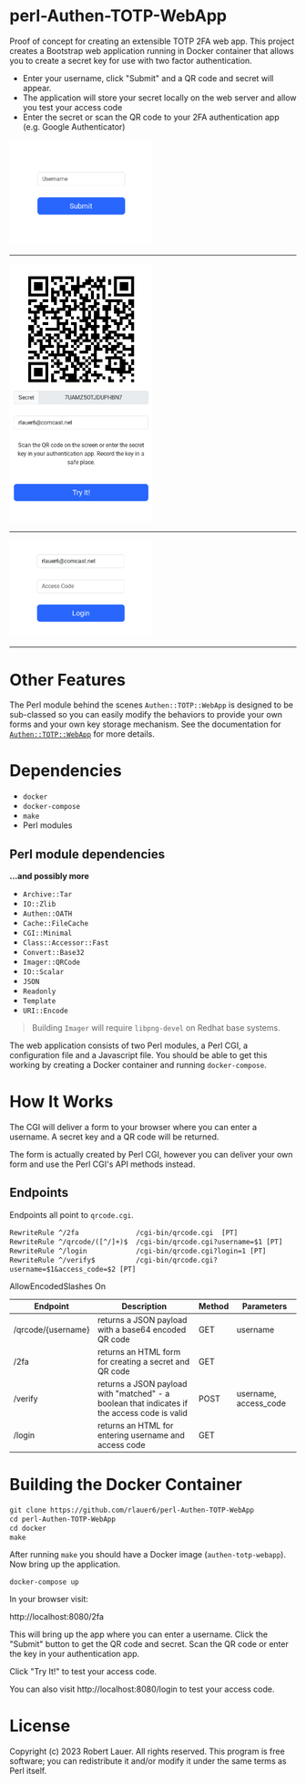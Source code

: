 # perl-Authen-TOTP-WebApp

Proof of concept for creating an extensible TOTP 2FA web app. This
project creates a Bootstrap web application running in Docker
container that allows you to create
a secret key for use with two factor authentication.

* Enter your username, click "Submit" and a QR code and secret will
 appear.
* The application will store your secret locally on the web server and
allow you test your access code
* Enter the secret or scan the QR code to your 2FA authentication app
(e.g. Google Authenticator)

<img src="authen-totp-webapp-1.png" style="display: inline-block; max-width:250px; margin: 0 auto;">

---

<img src="authen-totp-webapp-2.png" style="display: inline-block; max-width:250px; margin: 0 auto;">

---

<img src="authen-totp-webapp-3.png" style="display: inline-block; max-width:250px; margin: 0 auto;">

---

# Other Features

The Perl module behind the scenes `Authen::TOTP::WebApp` is designed
to be sub-classed so you can easily modify the behaviors to provide
your own forms and your own key storage mechanism.  See the
documentation for [`Authen::TOTP::WebApp`](/Authen/TOTP/WebApp.pod) for more details.

# Dependencies

* `docker`
* `docker-compose`
* `make`
* Perl modules

## Perl module dependencies

__...and possibly more__

* `Archive::Tar`
* `IO::Zlib`
* `Authen::OATH`
* `Cache::FileCache` 
* `CGI::Minimal`
* `Class::Accessor::Fast`
* `Convert::Base32`
* `Imager::QRCode`
* `IO::Scalar`
* `JSON`
* `Readonly`
* `Template`
* `URI::Encode`

> Building `Imager` will require `libpng-devel` on Redhat base systems.

The web application consists of two Perl modules, a Perl CGI, a
configuration file and a Javascript file. You should be able to get
this working by creating a Docker container and running
`docker-compose`.

# How It Works

The CGI will deliver a form to your browser where you can enter a
username. A secret key and a QR code will be returned.

The form is actually created by Perl CGI, however you can deliver your
own form and use the Perl CGI's API methods instead.

## Endpoints

Endpoints all point to `qrcode.cgi`.

```
RewriteRule ^/2fa              /cgi-bin/qrcode.cgi  [PT]
RewriteRule ^/qrcode/([^/]+)$  /cgi-bin/qrcode.cgi?username=$1 [PT]
RewriteRule ^/login            /cgi-bin/qrcode.cgi?login=1 [PT]
RewriteRule ^/verify$          /cgi-bin/qrcode.cgi?username=$1&access_code=$2 [PT]
```

AllowEncodedSlashes On

| Endpoint | Description | Method | Parameters | 
| -------- | ----------- | ------ | ---------- | 
| /qrcode/{username} | returns a JSON payload with a base64 encoded QR code | GET | username |
| /2fa  | returns an HTML form for creating a secret and QR code | GET |
| /verify | returns a JSON payload with "matched" - a boolean that indicates if the access code is valid | POST | username, access_code |
| /login | returns an HTML for entering username and access code | GET | |

# Building the Docker Container

```
git clone https://github.com/rlauer6/perl-Authen-TOTP-WebApp
cd perl-Authen-TOTP-WebApp
cd docker
make
```

After running `make` you should have a Docker image
(`authen-totp-webapp`). Now bring up the application.

```
docker-compose up
```

In your browser visit:

http://localhost:8080/2fa

This will bring up the app where you can enter a username.  Click the
"Submit" button to get the QR code and secret. Scan the QR code or
enter the key in your authentication app.

Click "Try It!" to test your access code.

You can also visit http://localhost:8080/login to test your
access code.

# License

Copyright (c) 2023 Robert Lauer. All rights reserved. This
program is free software; you can redistribute it and/or modify it
under the same terms as Perl itself.
